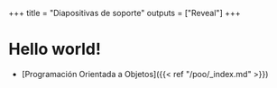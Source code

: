 +++
title = "Diapositivas de soporte"
outputs = ["Reveal"]
+++

# Hello world!

- [Programación Orientada a Objetos]({{< ref "/poo/_index.md" >}})
